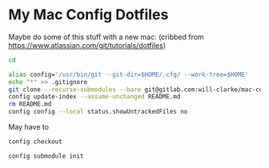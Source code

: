 My Mac Config Dotfiles
======================


Maybe do some of this stuff with a new mac:
(cribbed from https://www.atlassian.com/git/tutorials/dotfiles)

```sh
cd

alias config='/usr/bin/git --git-dir=$HOME/.cfg/ --work-tree=$HOME'
echo "*" >> .gitignore
git clone --recurse-submodules --bare git@gitlab.com:will-clarke/mac-config.git $HOME/.cfg
config update-index --assume-unchanged README.md
rm README.md
config config --local status.showUntrackedFiles no
```

May have to

```sh
config checkout

config submodule init
```